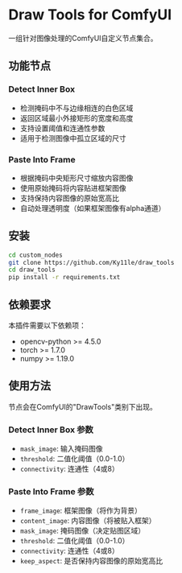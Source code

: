 # Draw Tools for ComfyUI

一组针对图像处理的ComfyUI自定义节点集合。

## 功能节点

### Detect Inner Box

- 检测掩码中不与边缘相连的白色区域
- 返回区域最小外接矩形的宽度和高度
- 支持设置阈值和连通性参数
- 适用于检测图像中孤立区域的尺寸

### Paste Into Frame

- 根据掩码中央矩形尺寸缩放内容图像
- 使用原始掩码将内容贴进框架图像
- 支持保持内容图像的原始宽高比
- 自动处理透明度（如果框架图像有alpha通道）

## 安装

```bash
cd custom_nodes
git clone https://github.com/Ky11le/draw_tools
cd draw_tools
pip install -r requirements.txt
```

## 依赖要求

本插件需要以下依赖项：
- opencv-python >= 4.5.0
- torch >= 1.7.0
- numpy >= 1.19.0

## 使用方法

节点会在ComfyUI的"DrawTools"类别下出现。

### Detect Inner Box 参数

- `mask_image`: 输入掩码图像
- `threshold`: 二值化阈值（0.0-1.0）
- `connectivity`: 连通性（4或8）

### Paste Into Frame 参数

- `frame_image`: 框架图像（将作为背景）
- `content_image`: 内容图像（将被贴入框架）
- `mask_image`: 掩码图像（决定贴图区域）
- `threshold`: 二值化阈值（0.0-1.0）
- `connectivity`: 连通性（4或8）
- `keep_aspect`: 是否保持内容图像的原始宽高比 